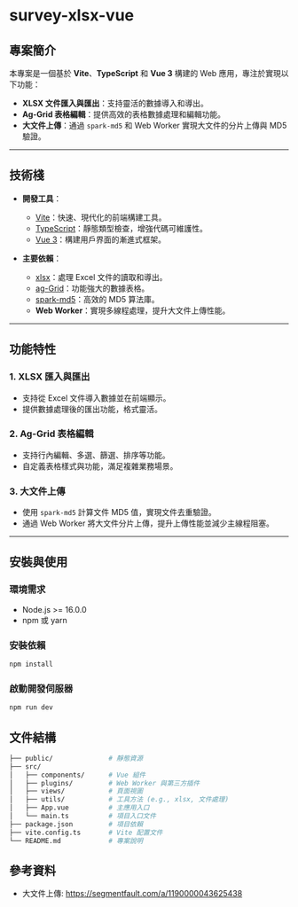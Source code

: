 # survey-xlsx-vue

## 專案簡介

本專案是一個基於 **Vite**、**TypeScript** 和 **Vue 3** 構建的 Web 應用，專注於實現以下功能：

- **XLSX 文件匯入與匯出**：支持靈活的數據導入和導出。
- **Ag-Grid 表格編輯**：提供高效的表格數據處理和編輯功能。
- **大文件上傳**：通過 `spark-md5` 和 Web Worker 實現大文件的分片上傳與 MD5 驗證。

---

## 技術棧

- **開發工具**：

  - [Vite](https://vitejs.dev/)：快速、現代化的前端構建工具。
  - [TypeScript](https://www.typescriptlang.org/)：靜態類型檢查，增強代碼可維護性。
  - [Vue 3](https://vuejs.org/)：構建用戶界面的漸進式框架。

- **主要依賴**：
  - [xlsx](https://github.com/SheetJS/sheetjs)：處理 Excel 文件的讀取和導出。
  - [ag-Grid](https://www.ag-grid.com/)：功能強大的數據表格。
  - [spark-md5](https://github.com/satazor/js-spark-md5)：高效的 MD5 算法庫。
  - **Web Worker**：實現多線程處理，提升大文件上傳性能。

---

## 功能特性

### 1. XLSX 匯入與匯出

- 支持從 Excel 文件導入數據並在前端顯示。
- 提供數據處理後的匯出功能，格式靈活。

### 2. Ag-Grid 表格編輯

- 支持行內編輯、多選、篩選、排序等功能。
- 自定義表格樣式與功能，滿足複雜業務場景。

### 3. 大文件上傳

- 使用 `spark-md5` 計算文件 MD5 值，實現文件去重驗證。
- 通過 Web Worker 將大文件分片上傳，提升上傳性能並減少主線程阻塞。

---

## 安裝與使用

### 環境需求

- Node.js >= 16.0.0
- npm 或 yarn

### 安裝依賴

```bash
npm install
```

### 啟動開發伺服器

```bash
npm run dev
```

## 文件結構

```bash
├── public/              # 靜態資源
├── src/
│   ├── components/      # Vue 組件
│   ├── plugins/         # Web Worker 與第三方插件
│   ├── views/           # 頁面視圖
│   ├── utils/           # 工具方法 (e.g., xlsx, 文件處理)
│   ├── App.vue          # 主應用入口
│   └── main.ts          # 項目入口文件
├── package.json         # 項目依賴
├── vite.config.ts       # Vite 配置文件
└── README.md            # 專案說明
```

## 參考資料

- 大文件上傳: https://segmentfault.com/a/1190000043625438
